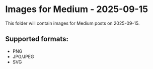 # Images for Medium - 2025-09-15

This folder will contain images for Medium posts on 2025-09-15.

## Supported formats:
- PNG
- JPG/JPEG
- SVG
